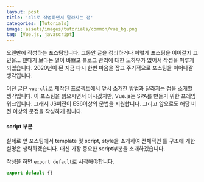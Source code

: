 ```yaml
---
layout: post
title: 'cli로 작업하면서 달라지는 점'
categories: [Tutorials]
image: assets/images/tutorials/common/vue_bg.png
tag: [Vue.js, javascript]
---
```


오랜만에 작성하는 포스팅입니다. 그동안 글을 정리하거나 어떻게 포스팅을 이어갈지 고민을... 했다기 보다는 일이 바쁘고 블로그 관리에 대한 노하우가 없어서 작성을 미루게 되었습니다. 2020년이 된 지금 다시 한번 마음을 잡고 주기적으로 포스팅을 이어나갈 생각입니다.

이전 글은 `vue-cli`로 제작된 프로젝트에서 앞서 소개한 방법과 달라지는 점을 소개할 생각입니다. 이 포스팅을 읽으시면서 아시겠지만, Vue.js는 SPA를 만들기 위한 프레임워크입니다. 그래서 JS버전이 ES6이상의 문법을 지원합니다. 그리고 앞으로도 해당 버전 이상의 문접을 작성하게 됩니다.

#### script 부분

실제로 앞 포스팅에서 template 및 script, style을 소개하여 전체적인 틀 구조에 개한 설명은 생략하겠습니다. 대신 가장 중요한 script부분을 소개하겠습니다.

작성을 하면 `export default`로 시작해야합니다.

```javascript
export default {}
```
